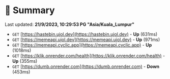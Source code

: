 # 📖 Summary
Last updated: **21/9/2023, 10:29:53 PG "Asia/Kuala_Lumpur"**

- `GET` [https://hastebin.ujol.dev](https://hastebin.ujol.dev) - **Up** (631ms)
- `GET` [https://memeapi.ujol.dev](https://memeapi.ujol.dev) - **Up** (971ms)
- `GET` [https://memeapi.cyclic.app](https://memeapi.cyclic.app) - **Up** (1018ms)
- `GET` [https://klik.onrender.com/health](https://klik.onrender.com/health) - **Up** (355ms)
- `GET` [https://dumb.onrender.com](https://dumb.onrender.com) - **Down** (453ms)
